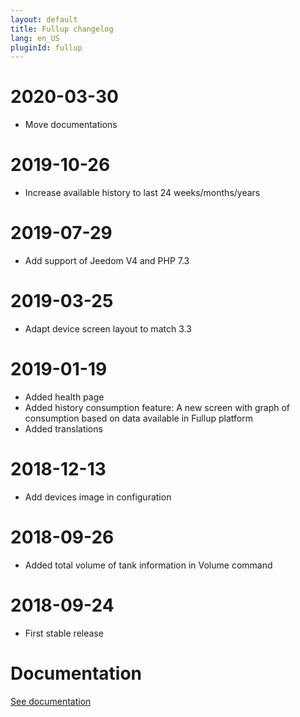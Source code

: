 ```yaml
---
layout: default
title: Fullup changelog
lang: en_US
pluginId: fullup
---
```


# 2020-03-30

- Move documentations

# 2019-10-26

- Increase available history to last 24 weeks/months/years

# 2019-07-29

- Add support of Jeedom V4 and PHP 7.3

# 2019-03-25

- Adapt device screen layout to match 3.3

# 2019-01-19

- Added health page
- Added history consumption feature: A new screen with graph of consumption based on data available in Fullup platform
- Added translations

# 2018-12-13

- Add devices image in configuration

# 2018-09-26

- Added total volume of tank information in Volume command

# 2018-09-24

- First stable release

# Documentation

[See documentation]({{site.baseurl}}/{{page.pluginId}}/{{page.lang}})

